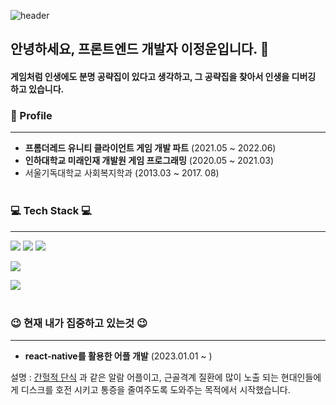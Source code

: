 
<!-- ![header](https://capsule-render.vercel.app/api?type=soft&color=auto&height=100&section=header&text=JungwoonLee&fontSize=80) -->
![header](https://capsule-render.vercel.app/api?type=slice&color=ffc0cb&height=200&section=header&text=JungwoonLee&fontSize=100&fontColor=ffffff)



## 안녕하세요, 프론트엔드 개발자 이정운입니다. 👋
#### 게임처럼 인생에도 분명 공략집이 있다고 생각하고, 그 공략집을 찾아서 인생을 디버깅 하고 있습니다.




### 🏢 Profile
---
- **프롬더레드 유니티 클라이언트 게임 개발 파트** (2021.05 ~ 2022.06)
- **인하대학교 미래인재 개발원 게임 프로그래밍** (2020.05 ~ 2021.03)
- 서울기독대학교 사회복지학과 (2013.03 ~ 2017. 08)<br> <br>

### 💻 Tech Stack 💻
---

 <img src="https://img.shields.io/badge/html5-E34F26?style=for-the-badge&logo=html5&logoColor=white">    <img src="https://img.shields.io/badge/css-1572B6?style=for-the-badge&logo=css3&logoColor=white">   <img src="https://img.shields.io/badge/javascript-F7DF1E?style=for-the-badge&logo=javascript&logoColor=black"> 
 
 
<img src="https://img.shields.io/badge/react-61DAFB?style=for-the-badge&logo=react&logoColor=black"> 

<img src="https://img.shields.io/badge/-C%23-00599C?style=flat-square&logo=c%2B%2B&logoColor=white"/></a>   <br> <br>
   




### 😉 현재 내가 집중하고 있는것 😉
---

- **react-native를 활용한 어플 개발** (2023.01.01 ~ )

설명 : [간헐적 단식](https://play.google.com/store/apps/details?id=bodyfast.zero.fastingtracker.weightloss&hl=ko&gl=EG) 과 같은 알람 어플이고, 근골격계 질환에 많이 노출 되는 현대인들에게 디스크를 호전 시키고 통증을 줄여주도록 도와주는 목적에서 시작했습니다.



<!--
**AronLee5263/AronLee5263** is a ✨ _special_ ✨ repository because its `README.md` (this file) appears on your GitHub profile.

Here are some ideas to get you started:

- 🔭 I’m currently working on ...
- 🌱 I’m currently learning ...
- 👯 I’m looking to collaborate on ...
- 🤔 I’m looking for help with ...
- 💬 Ask me about ...
- 📫 How to reach me: ...
- 😄 Pronouns: ...
- ⚡ Fun fact: ...
-->
